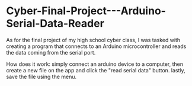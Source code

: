 # Cyber-Final-Project---Arduino-Serial-Data-Reader

As for the final project of my high school cyber class, I was tasked with creating a program that connects to an Arduino microcontroller and reads the data coming from the serial port.

How does it work: simply connect an arduino device to a computer, then create a new file on the app and click the "read serial data" button.
lastly, save the file using the menu.
